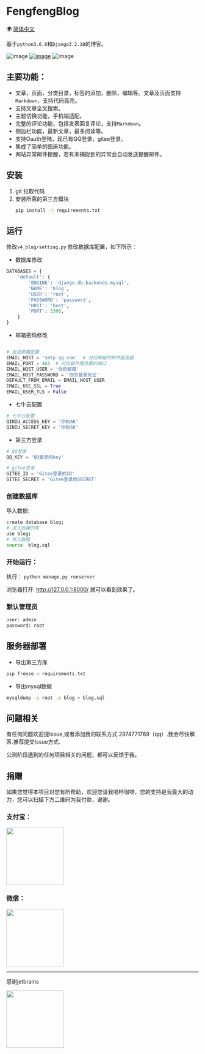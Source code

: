 # FengfengBlog

🌍
 [简体中文](README.md)

基于`python3.6.8`和`Django3.2.10`的博客。   

![image](https://img.shields.io/badge/blog-5.0.1-yellow.svg)
[![image](https://img.shields.io/badge/fengfengblog-枫枫知道-orange.svg)](http://www.fengfengzhidao.com/)
![image](https://img.shields.io/badge/license-Mysql5.7.26-blue.svg)

## 主要功能：
- 文章，页面，分类目录，标签的添加，删除，编辑等。文章及页面支持`Markdown`，支持代码高亮。
- 支持文章全文搜索。
- 主题切换功能，手机端适配。
- 完整的评论功能，包括发表回复评论，支持`Markdown`。
- 侧边栏功能，最新文章，最多阅读等。
- 支持Oauth登陆，现已有QQ登录，gitee登录。
- 集成了简单的图床功能。
- 网站异常邮件提醒，若有未捕捉到的异常会自动发送提醒邮件。


## 安装

1. git 拉取代码
2. 安装所需的第三方模块
    ```bash
    pip install -r requirements.txt
    ```

## 运行

 修改`v4_blog/setting.py` 修改数据库配置，如下所示：

- 数据库修改
```python
DATABASES = {
    'default': {
        'ENGINE': 'django.db.backends.mysql',
        'NAME': 'blog',
        'USER': 'root',
        'PASSWORD': 'password',
        'HOST': 'host',
        'PORT': 3306,
    }
}
```
- 邮箱密码修改
```python

# 发送邮箱配置
EMAIL_HOST = 'smtp.qq.com'  # 对应邮箱的邮件服务器
EMAIL_PORT = 465  # 对应邮件服务器的端口
EMAIL_HOST_USER = '你的邮箱'
EMAIL_HOST_PASSWORD = '你的登录凭证'
DEFAULT_FROM_EMAIL = EMAIL_HOST_USER
EMAIL_USE_SSL = True 
EMAIL_USER_TLS = False

```

- 七牛云配置
```python
# 七牛云配置
QINIU_ACCESS_KEY = '你的AK'
QINIU_SECRET_KEY = '你的SK'
```

- 第三方登录
```python
# QQ登录
QQ_KEY = 'QQ登录的key'

# gitee登录
GITEE_ID = 'Gitee登录的ID'
GITEE_SECRET = 'Gitee登录的SECRET'
```

### 创建数据库

导入数据:
```bash
create database blog;
# 进入创建的库
use blog;
# 导入数据
source  blog.sql
```

### 开始运行：
执行： `python manage.py runserver`


浏览器打开: http://127.0.0.1:8000/  就可以看到效果了。  

### 默认管理员

```python
user: admin
password: root
```

## 服务器部署

- 导出第三方库
```bash
pip freeze > requirements.txt
```
- 导出mysql数据
```bash
mysqldump -u root -p blog > blog.sql
```



## 问题相关

有任何问题欢迎提Issue,或者添加我的联系方式 2974771769（qq）.我会尽快解答.推荐提交Issue方式.  

公测阶段遇到的任何项目相关的问题，都可以反馈于我。

## 捐赠
如果您觉得本项目对您有所帮助，欢迎您请我喝杯咖啡，您的支持是我最大的动力，您可以扫描下方二维码为我付款，谢谢。

### 支付宝：
<div>    
<img src="http://python.fengfengzhidao.com/pic/zhifubao_pay.jpg" width="150" height="150" />
</div>  

### 微信：
<div>    
<img src="http://python.fengfengzhidao.com/pic/weixin_pay.jpg" width="150" height="150" />
</div>

---

感谢jetbrains
<div>    
<a href="https://www.jetbrains.com/?from=DjangoBlog"><img src="https://resource.lylinux.net/image/2020/07/01/logo.png" width="150" height="150"></a>
</div>